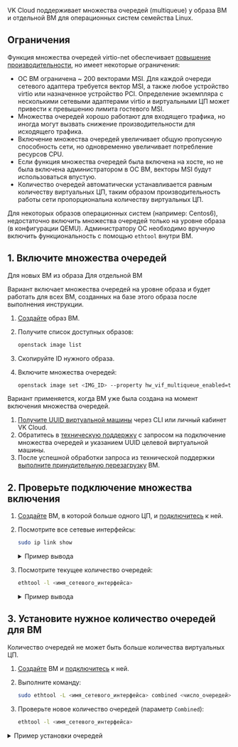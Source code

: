 VK Cloud поддерживает множества очередей (multiqueue) у образа ВМ и отдельной ВМ для операционных систем семейства Linux.

## Ограничения

Функция множества очередей virtio-net обеспечивает [повышение производительности](https://specs.openstack.org/openstack/nova-specs/specs/liberty/implemented/libvirt-virtiomq.html), но имеет некоторые ограничения:

- ОС ВМ ограничена ~ 200 векторами MSI. Для каждой очереди сетевого адаптера требуется вектор MSI, а также любое устройство virtio или назначенное устройство PCI. Определение экземпляра с несколькими сетевыми адаптерами virtio и виртуальными ЦП может привести к превышению лимита гостевого MSI.
- Множества очередей хорошо работают для входящего трафика, но иногда могут вызвать снижение производительности для исходящего трафика.
- Включение множества очередей увеличивает общую пропускную способность сети, но одновременно увеличивает потребление ресурсов CPU.
- Если функция множества очередей была включена на хосте, но не была включена администратором в ОС ВМ, векторы MSI будут использоваться впустую.
- Количество очередей автоматически устанавливается равным количеству виртуальных ЦП, таким образом производительность работы сети пропорциональна количеству виртуальных ЦП.

<warn>

Для некоторых образов операционных систем (например: Centos6), недостаточно включить множества очередей только на уровне образа (в конфигурации QEMU). Администратору ОС необходимо вручную включить функциональность с помощью `ethtool` внутри ВМ.

</warn>

## 1. Включите множества очередей

<tabs>
<tablist>
<tab>Для новых ВМ из образа</tab>
<tab>Для отдельной ВМ</tab>
</tablist>
<tabpanel>

Вариант включает множества очередей на уровне образа и будет работать для всех ВМ, созданных на базе этого образа после выполнения инструкции.

1. [Создайте](../../instructions/vm-images/vm-images-manage) образ ВМ.
1. Получите список доступных образов:

    ```bash
    openstack image list
    ```

1. Скопируйте ID нужного образа.
1. Включите множества очередей:

    ```bash
    openstack image set <IMG_ID> --property hw_vif_multiqueue_enabled=true
    ```

</tabpanel>
<tabpanel>

Вариант применяется, когда ВМ уже была создана на момент включения множества очередей.

1. [Получите UUID виртуальной машины](../../instructions/vm/vm-manage#poluchenie_id_virtualnoy_mashiny) через CLI или личный кабинет VK Cloud.
1. Обратитесь в [техническую поддержку](/ru/contacts) с запросом на подключение множества очередей и указанием UUID целевой виртуальной машины.
1. После успешной обработки запроса из технической поддержки [выполните принудительную перезагрузку](../../instructions/vm/vm-manage#prinuditelnyy_perezapusk_vm) ВМ.

</tabpanel>
</tabs>

## 2. Проверьте подключение множества включения

1. [Создайте](../../instructions/vm/vm-create) ВМ, в которой больше одного ЦП, и [подключитесь](../../instructions/vm/vm-connect) к ней.
1. Посмотрите все сетевые интерфейсы:

    ```bash
    sudo ip link show
    ```

    <details>
     <summary>Пример вывода</summary>

    ```bash
    ubuntu@dm-test:~$ sudo ip link show
    1: lo: <LOOPBACK,UP,LOWER_UP> mtu 65536 qdisc noqueue state UNKNOWN mode DEFAULT group default qlen 1000
        link/loopback 00:00:00:00:00:00 brd 00:00:00:00:00:00
    2: ens3: <BROADCAST,MULTICAST,UP,LOWER_UP> mtu 1500 qdisc mq state UP mode DEFAULT group default qlen 1000
        link/ether fa:16:3e:1d:3e:08 brd ff:ff:ff:ff:ff:ff
        altname enp0s3
    ```

    Здесь `ens3` — имя сетевого интерфейса, для которого нужно проверить подключение множества очередей.

    </details>

1. Посмотрите текущее количество очередей:

    ```bash
    ethtool -l <имя_сетевого_интерфейса>
    ```

   <details>
     <summary>Пример вывода</summary>

   ```bash
    ubuntu@dm-test:~$ ethtool -l ens3
    Channel parameters for ens3:
    Pre-set maximums:
    RX:             n/a
    TX:             n/a
    Other:          n/a
    Combined:       1
    Current hardware settings:
    RX:             n/a
    TX:             n/a
    Other:          n/a
    Combined:       1
    ```

   </details>

## 3. Установите нужное количество очередей для ВМ

<info>

Количество очередей не может быть больше количества виртуальных ЦП.

</info>

1. [Создайте](../../instructions/vm/vm-create) ВМ и [подключитесь](../../instructions/vm/vm-connect) к ней.
1. Выполните команду:

    ```bash
    sudo ethtool -L <имя_сетевого_интерфейса> combined <число_очередей>
    ```
1. Проверьте новое количество очередей (параметр `Combined`):

    ```bash
    ethtool -l <имя_сетевого_интерфейса>
    ```

<details>
  <summary>Пример установки очередей</summary>

```bash
ubuntu@dm-test:~$ sudo ethtool -L ens3 combined 2
ubuntu@dm-test:~$ ethtool -l ens3
Channel parameters for ens3:
Pre-set maximums:
RX:             n/a
TX:             n/a
Other:          n/a
Combined:       4
Current hardware settings:
RX:             n/a
TX:             n/a
Other:          n/a
Combined:       2
```

</details>
